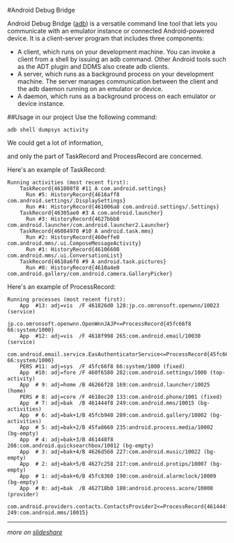 #Android Debug Bridge

Android Debug Bridge ([adb][1]) is a versatile command line tool that lets you communicate with an emulator instance or connected Android-powered device. It is a client-server program that includes three components:

*  A client, which runs on your development machine. You can invoke a client from a shell by issuing an adb command. Other Android tools such as the ADT plugin and DDMS also create adb clients.
*  A server, which runs as a background process on your development machine. The server manages communication between the client and the adb daemon running on an emulator or device.
*  A daemon, which runs as a background process on each emulator or device instance.

##Usage in our project
Use the following command:

    adb shell dumpsys activity  

We could get a lot of information,

and only the part of TaskRecord and ProcessRecord are concerned.

Here's an example of TaskRecord:

    Running activities (most recent first):
        TaskRecord{461008f8 #11 A com.android.settings}
          Run #5: HistoryRecord{4616aff8 com.android.settings/.DisplaySettings}
          Run #4: HistoryRecord{461006a8 com.android.settings/.Settings}
        TaskRecord{46305ae0 #3 A com.android.launcher}
          Run #3: HistoryRecord{4627bbb8 com.android.launcher/com.android.launcher2.Launcher}
        TaskRecord{46084970 #10 A android.task.mms}
          Run #2: HistoryRecord{460effe0 com.android.mms/.ui.ComposeMessageActivity}
          Run #1: HistoryRecord{46106608 com.android.mms/.ui.ConversationList}
        TaskRecord{4610a6f0 #9 A android.task.pictures}
          Run #0: HistoryRecord{4610a4e0 com.android.gallery/com.android.camera.GalleryPicker}

Here's an example of ProcessRecord:

    Running processes (most recent first):
        App  #13: adj=vis  /F 461826d0 128:jp.co.omronsoft.openwnn/10023 (service)
                  jp.co.omronsoft.openwnn.OpenWnnJAJP<=ProcessRecord{45fc66f8 66:system/1000}
        App  #12: adj=vis  /F 4618f998 265:com.android.email/10030 (service)
                  com.android.email.service.EasAuthenticatorService<=ProcessRecord{45fc66f8 66:system/1000}
        PERS #11: adj=sys  /F 45fc66f8 66:system/1000 (fixed)
        App  #10: adj=fore /F 460f6580 282:com.android.settings/1000 (top-activity)
        App  # 9: adj=home /B 46266f28 169:com.android.launcher/10025 (home)
        PERS # 8: adj=core /F 4618ec20 133:com.android.phone/1001 (fixed)
        App  # 7: adj=bak  /B 461444f8 249:com.android.mms/10015 (bg-activities)
        App  # 6: adj=bak+1/B 45fcb940 289:com.android.gallery/10002 (bg-activities)
        App  # 5: adj=bak+2/B 45fa8660 235:android.process.media/10002 (bg-empty)
        App  # 4: adj=bak+3/B 461448f8 208:com.android.quicksearchbox/10012 (bg-empty)
        App  # 3: adj=bak+4/B 4626d568 227:com.android.music/10022 (bg-empty)
        App  # 2: adj=bak+5/B 4627c258 217:com.android.protips/10007 (bg-empty)
        App  # 1: adj=bak+6/B 45fc8360 190:com.android.alarmclock/10009 (bg-empty)
        App  # 0: adj=bak  /B 462718b0 180:android.process.acore/10000 (provider)
                  com.android.providers.contacts.ContactsProvider2<=ProcessRecord{461444f8 249:com.android.mms/10015}

----------------------------------
*more on [slideshare][2]*

[1]: http://developer.android.com/tools/help/adb.html "developer.android.com"
[2]: http://www.slideshare.net/tetsu.koba/adbandroid-debug-bridge-how-it-works "Android Debug Bridge: How it works?"

